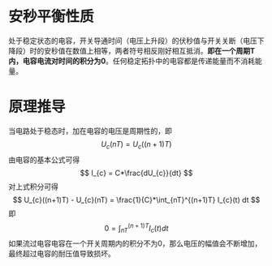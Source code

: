 # 安秒平衡性质
处于稳定状态的电容，开关导通时间（电压上升段）的伏秒值与开关关断（电压下降段）时的安秒值在数值上相等，两者符号相反刚好相互抵消。**即在一个周期T内，电容电流对时间的积分为0**。任何稳定拓扑中的电容都是传递能量而不消耗能量。

# 原理推导
当电路处于稳态时，加在电容的电压是周期性的，即
$$
U_{c}(nT) = U_{c}((n+1)T)
$$
由电容的基本公式可得
$$
I_{c} = C*\frac{dU_{c}}{dt}
$$
对上式积分可得
$$
U_{c}((n+1)T) - U_{c}(nT) = \frac{1}{C}*\int_{nT}^{(n+1)T} I_{c}(t) dt
$$
即
$$
0 = \int_{nT}^{(n+1)T} I_{c}(t) dt
$$
如果流过电容电容在一个开关周期内的积分不为0，那么电压的幅值会不断增加，最终超过电容的耐压值导致损坏。